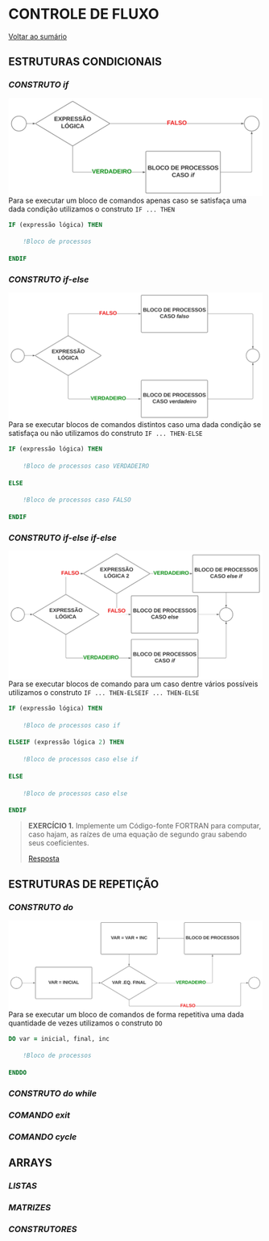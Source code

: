 # **CONTROLE DE FLUXO**

[Voltar ao sumário](../../README.md)
## **ESTRUTURAS CONDICIONAIS**

### ***CONSTRUTO*** *if*

<div style = "display: flex-box;width: 300">
  <img style = "width: 550px; margin-right: 2.5rem;" align = "left" src="./images/Construto IF.svg">
</div>

Para se executar um bloco de comandos apenas caso se satisfaça uma dada condição utilizamos o construto `IF ... THEN`

```fortran
IF (expressão lógica) THEN

    !Bloco de processos

ENDIF
```

### ***CONSTRUTO*** *if-else*

<div style = "display: flex-box;width: 300">
  <img style = "width: 550px; margin-left: 2.5rem;" align = "right" src="./images/Construto IF-ELSE.svg">
</div>

Para se executar blocos de comandos distintos caso uma dada condição se satisfaça ou não utilizamos do construto `IF ... THEN-ELSE`

```fortran
IF (expressão lógica) THEN

    !Bloco de processos caso VERDADEIRO

ELSE

    !Bloco de processos caso FALSO

ENDIF
```

### ***CONSTRUTO*** *if-else if-else*

<div style = "display: flex-box;width: 300">
  <img style = "width: 550px; margin-right: 2.5rem;" align = "left" src="./images/Construto IF-ELSEIF-ELSE.svg">
</div>

Para se executar blocos de comando para um caso dentre vários possíveis utilizamos o construto `IF ... THEN-ELSEIF ... THEN-ELSE`

```fortran
IF (expressão lógica) THEN

    !Bloco de processos caso if

ELSEIF (expressão lógica 2) THEN

    !Bloco de processos caso else if

ELSE

    !Bloco de processos caso else

ENDIF
```

> **EXERCÍCIO 1.** Implemente um Código-fonte FORTRAN para computar, caso hajam, as raízes de uma equação de segundo grau sabendo seus coeficientes.
>
>[Resposta](./programas/equacao_2grau.f90)

## **ESTRUTURAS DE REPETIÇÃO**

### ***CONSTRUTO*** *do*

<div style = "display: flex-box;width: 300">
  <img style = "width: 550px; margin-left: 2.5rem;" align = "right" src="./images/Construto DO.svg">
</div>

Para se executar um bloco de comandos de forma repetitiva uma dada quantidade de vezes utilizamos o construto `DO`

```fortran
DO var = inicial, final, inc

    !Bloco de processos

ENDDO
```

### ***CONSTRUTO*** *do while*

### ***COMANDO*** *exit*

### ***COMANDO*** *cycle*

## **ARRAYS**

### ***LISTAS***

### ***MATRIZES***

### ***CONSTRUTORES***
